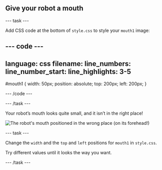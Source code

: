## Give your robot a mouth

--- task ---

Add CSS code at the bottom of `style.css` to style your `mouth1` image:

--- code ---
---
language: css
filename: 
line_numbers: 
line_number_start: 
line_highlights: 3-5
---
#mouth1 {
    width: 50px;
    position: absolute;
    top: 200px;
    left: 200px;
    }
    
--- /code ---

--- /task ---

Your robot’s mouth looks quite small, and it isn’t in the right place!

![The robot's mouth positioned in the wrong place (on its forehead!)](images/robot-mouth.png)

--- task ---

Change the `width` and the `top` and `left` positions for `mouth1` in `style.css`. 

Try different values until it looks the way you want. 

--- /task ---
